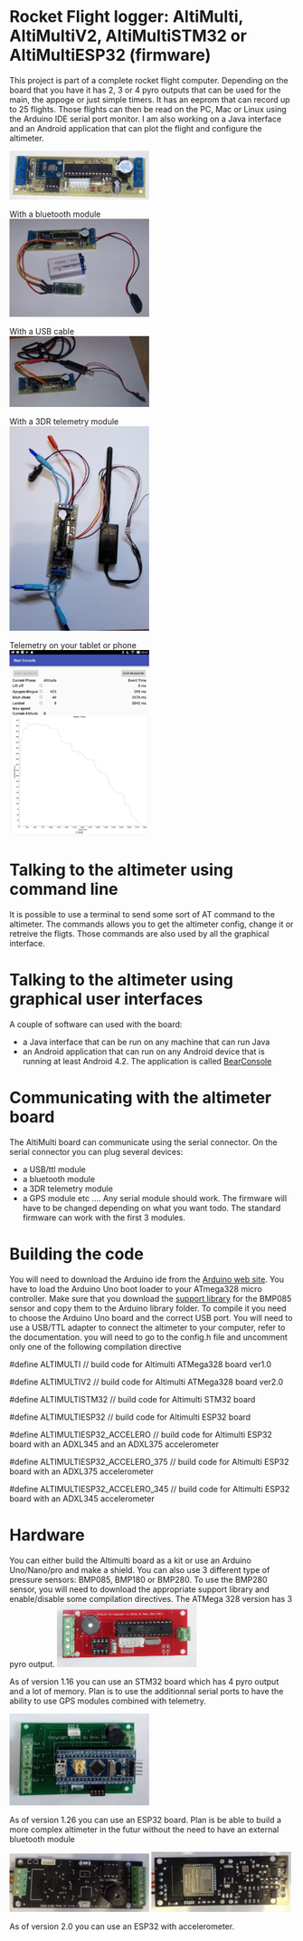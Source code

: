# Rocket Flight logger: AltiMulti, AltiMultiV2, AltiMultiSTM32 or  AltiMultiESP32 (firmware)
This project is part of a complete rocket flight computer. Depending on the board that you have it has 2, 3 or 4 pyro outputs that can be used for the main, the appoge or just simple timers. It has an eeprom that can record up to 25 flights. Those flights can then be read on the PC, Mac or Linux using the Arduino IDE serial port monitor.
I am also working on a Java interface and an Android application that can plot the flight and configure the altimeter.                  

<img src="/pictures/altimulti.JPG" width="49%">  

With a bluetooth module                                                                              
<img src="/pictures/altimulti_bluetooth.JPG" width="49%">       

With a USB cable                                                    
<img src="/pictures/altimulti_usb.JPG" width="49%">      

With a 3DR telemetry module                                             
<img src="/pictures/altimulti_3DRtelemetry.jpg" width="49%">      

Telemetry on your tablet or phone                                              
<img src="/pictures/altimulti_telemetryV2.jpg" width="49%">

# Talking to the altimeter using command line
It is possible to use a terminal to send some sort of AT command to the altimeter. The commands allows you to get the altimeter config, change it or retreive the fligts. Those commands are also used by all the graphical interface.

# Talking to the altimeter using graphical user interfaces
A couple of software can used with the board:
- a Java interface that can be run on any machine that can run Java
- an Android application that can run on any Android device that is running at least Android 4.2. The application is called [BearConsole](https://github.com/bdureau/BearConsole2)

# Communicating with the altimeter board
The AltiMulti board can communicate using the serial connector. On the serial connector you can plug several devices:
- a USB/ttl module
- a bluetooth module
- a 3DR telemetry module
- a GPS module 
etc ....
Any serial module should work. The firmware will have to be changed depending on what you want todo. The standard firmware can work with the first 3 modules.

# Building the code
You will need to download the Arduino ide from the [Arduino web site](https://www.arduino.cc/). 
You have to load the Arduino Uno boot loader to your ATmega328 micro controller. 
Make sure that you download the [support library](https://github.com/bdureau/AltimetersLibs) for the BMP085 sensor and copy them to the Arduino library folder. To compile it you need to choose the Arduino Uno board and the correct USB port.
You will need to use a USB/TTL adapter to connect the altimeter to your computer, refer to the documentation.
you will need to go to the config.h file and uncomment only one of the following compilation directive

#define ALTIMULTI // build code for Altimulti ATMega328 board ver1.0

#define ALTIMULTIV2 // build code for Altimulti ATMega328 board ver2.0

#define ALTIMULTISTM32 // build code for Altimulti STM32 board 

#define ALTIMULTIESP32 // build code for Altimulti ESP32 board

#define ALTIMULTIESP32_ACCELERO // build code for Altimulti ESP32 board with an ADXL345 and an ADXL375 accelerometer

#define ALTIMULTIESP32_ACCELERO_375 // build code for Altimulti ESP32 board with an ADXL375 accelerometer

#define ALTIMULTIESP32_ACCELERO_345 // build code for Altimulti ESP32 board with an ADXL345 accelerometer


# Hardware
You can either build the Altimulti board as a kit or use an Arduino Uno/Nano/pro and make a shield. You can also use 3 different type of pressure sensors: BMP085, BMP180 or BMP280. To use the BMP280 sensor, you will need to download the appropriate support library and enable/disable some compilation directives.
The ATMega 328 version has 3 pyro output.
<img src="/pictures/altimultiV2.png" width="49%">

As of version 1.16 you can use an STM32 board which has 4 pyro output and a lot of memory. Plan is to use the additionnal serial ports to have the ability to use GPS modules combined with telemetry.

<img src="/pictures/AltiMultiSTM32.jpg" width="49%">


As of version 1.26 you can use an ESP32 board. Plan is be able to build a more complex altimeter in the futur without the need to have an external bluetooth module

<img src="/pictures/esp32-altimulti.jpg" width="49%">
<img src="/pictures/esp32-altimulti-part2.jpg" width="49%">

As of version 2.0 you can use an ESP32 with accelerometer.
